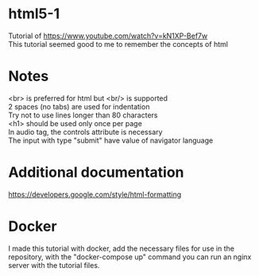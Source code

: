 # html5-1
Tutorial of https://www.youtube.com/watch?v=kN1XP-Bef7w  
This tutorial seemed good to me to remember the concepts of html

# Notes
\<br\> is preferred for html but \<br/\> is supported  
2 spaces (no tabs) are used for indentation  
Try not to use lines longer than 80 characters   
\<h1\> should be used only once per page  
In audio tag, the controls attribute is necessary  
The input with type "submit" have value of navigator language  

# Additional documentation 
https://developers.google.com/style/html-formatting

# Docker
I made this tutorial with docker, add the necessary files for use in the repository, with the "docker-compose up" command you can run an nginx server with the tutorial files. 